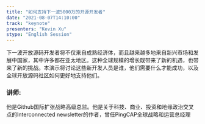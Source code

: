 ```yaml
---
title: "如何支持下一波5000万的开源开发者"
date: "2021-08-07T14:10:00"
track: "keynote"
presenters: "Kevin Xu"
stype: "English Session"
---
```

下一波开放源码开发者将不仅来自成熟经济体，而且越来越多地来自新兴市场和发展中国家，其中许多都在亚太地区。这种全球规模的增长既带来了新的机遇，也带来了新的挑战。本演示将讨论这些新开发人员是谁，他们需要什么才能成功，以及全球开放源码社区如何更好地支持他们。

### 讲师:
他是Github国际扩张战略高级总监。他是关于科技、商业、投资和地缘政治交叉点的Interconnected newsletter的作者，曾任PingCAP全球战略和运营总经理
